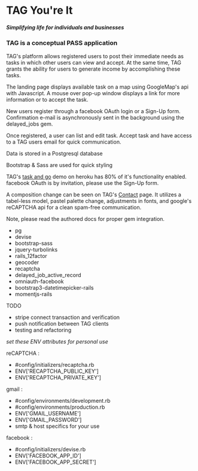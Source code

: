 
# TAG  You're It
##### _Simplifying life for individuals and businesses_

### TAG is a conceptual PASS application

TAG's platform allows registered users to post their immediate needs as tasks in which other users can view and accept. At the same time, TAG grants the ability for users to generate income by accomplishing these tasks.

The landing page displays available task on a map using GoogleMap's api with Javascript. A mouse over pop-up window displays a link for more information or to accept the task.

New users register through a facebook OAuth login or a Sign-Up form. Confirmation e-mail is asynchronously sent in the background using the delayed_jobs gem.

Once registered, a user can list and edit task. Accept task and have access to a TAG users email for quick communication.

Data is stored in a Postgresql database

Bootstrap & Sass are used for quick styling

TAG's [task and go](http://taskandgo.herokuapp.com) demo on heroku has 80% of it's functionality enabled. facebook OAuth is by invitation, please use the Sign-Up form.

A composition change can be seen on TAG's  [Contact](http://taskandgo.herokuapp.com/contact) page. It utilizes a tabel-less model, pastel palette change, adjustments in fonts, and google's reCAPTCHA api for a clean spam-free communication.

Note, please read the authored docs for proper gem integration.
- pg
- devise
- bootstrap-sass
- jquery-turbolinks
- rails_12factor
- geocoder
- recaptcha
- delayed_job_active_record
- omniauth-facebook
- bootstrap3-datetimepicker-rails
- momentjs-rails

TODO
- stripe connect transaction and verification
- push notification between TAG clients
- testing and refactoring


*set these ENV attributes for personal use*

reCAPTCHA  :
- #config/initializers/recaptcha.rb
- ENV['RECAPTCHA_PUBLIC_KEY']
- ENV['RECAPTCHA_PRIVATE_KEY']

gmail :
- #config/environments/development.rb
- #config/environments/production.rb
-  ENV['GMAIL_USERNAME']
-  ENV['GMAIL_PASSWORD']
-  smtp & host specifics for your use

facebook :
- #config/initializers/devise.rb
- ENV['FACEBOOK_APP_ID']
- ENV['FACEBOOK_APP_SECRET']
